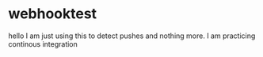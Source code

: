 # webhooktest
hello I am just using this to detect pushes and nothing more. I am practicing continous integration
